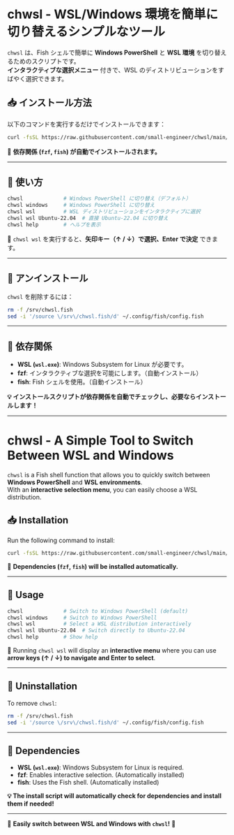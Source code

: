 # chwsl - WSL/Windows 環境を簡単に切り替えるシンプルなツール

`chwsl` は、Fish シェルで簡単に **Windows PowerShell** と **WSL 環境** を切り替えるためのスクリプトです。  
**インタラクティブな選択メニュー** 付きで、WSL のディストリビューションをすばやく選択できます。

## 📥 インストール方法

以下のコマンドを実行するだけでインストールできます：
```sh
curl -fsSL https://raw.githubusercontent.com/small-engineer/chwsl/main/install.sh | bash
```
🔹 **依存関係 (`fzf`, `fish`) が自動でインストールされます。**

---

## 🚀 使い方

```sh
chwsl             # Windows PowerShell に切り替え（デフォルト）
chwsl windows     # Windows PowerShell に切り替え
chwsl wsl         # WSL ディストリビューションをインタラクティブに選択
chwsl wsl Ubuntu-22.04  # 直接 Ubuntu-22.04 に切り替え
chwsl help        # ヘルプを表示
```

🔹 `chwsl wsl` を実行すると、**矢印キー（↑ / ↓）で選択、Enter で決定** できます。

---

## 🔄 アンインストール

`chwsl` を削除するには：
```sh
rm -f /srv/chwsl.fish
sed -i '/source \/srv\/chwsl.fish/d' ~/.config/fish/config.fish
```

---

## 📌 依存関係
- **WSL (`wsl.exe`)**: Windows Subsystem for Linux が必要です。
- **fzf**: インタラクティブな選択を可能にします。（自動インストール）
- **fish**: Fish シェルを使用。（自動インストール）

**💡 インストールスクリプトが依存関係を自動でチェックし、必要ならインストールします！**

---

# chwsl - A Simple Tool to Switch Between WSL and Windows

`chwsl` is a Fish shell function that allows you to quickly switch between **Windows PowerShell** and **WSL environments**.  
With an **interactive selection menu**, you can easily choose a WSL distribution.

## 📥 Installation

Run the following command to install:
```sh
curl -fsSL https://raw.githubusercontent.com/small-engineer/chwsl/main/install.sh | bash
```
🔹 **Dependencies (`fzf`, `fish`) will be installed automatically.**

---

## 🚀 Usage

```sh
chwsl             # Switch to Windows PowerShell (default)
chwsl windows     # Switch to Windows PowerShell
chwsl wsl         # Select a WSL distribution interactively
chwsl wsl Ubuntu-22.04  # Switch directly to Ubuntu-22.04
chwsl help        # Show help
```

🔹 Running `chwsl wsl` will display an **interactive menu** where you can use **arrow keys (↑ / ↓) to navigate and Enter to select**.

---

## 🔄 Uninstallation

To remove `chwsl`:
```sh
rm -f /srv/chwsl.fish
sed -i '/source \/srv\/chwsl.fish/d' ~/.config/fish/config.fish
```

---

## 📌 Dependencies
- **WSL (`wsl.exe`)**: Windows Subsystem for Linux is required.
- **fzf**: Enables interactive selection. (Automatically installed)
- **fish**: Uses the Fish shell. (Automatically installed)

**💡 The install script will automatically check for dependencies and install them if needed!**

---

🚀 **Easily switch between WSL and Windows with `chwsl`!** 🚀

